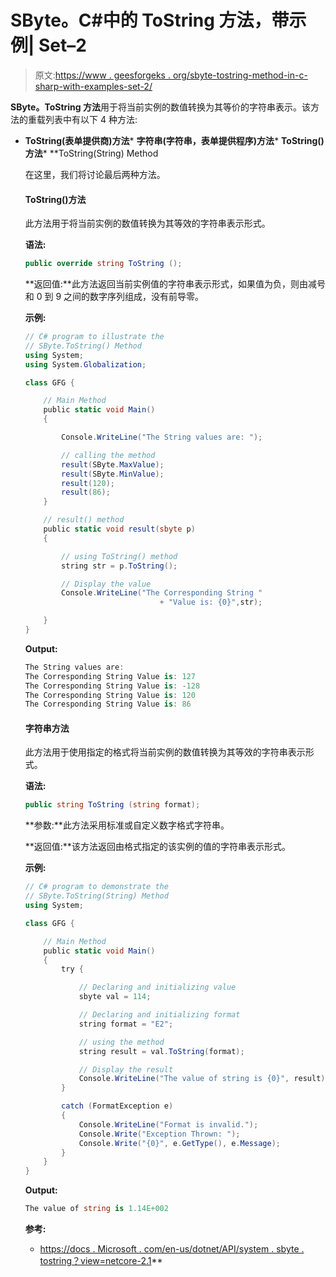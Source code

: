 # SByte。C#中的 ToString 方法，带示例| Set–2

> 原文:[https://www . geesforgeks . org/sbyte-tostring-method-in-c-sharp-with-examples-set-2/](https://www.geeksforgeeks.org/sbyte-tostring-method-in-c-sharp-with-examples-set-2/)

**SByte。ToString 方法**用于将当前实例的数值转换为其等价的字符串表示。该方法的重载列表中有以下 4 种方法:

*   **ToString(表单提供商)方法***   **字符串(字符串，表单提供程序)方法***   **ToString()方法***   **ToString(String) Method

    在这里，我们将讨论最后两种方法。

    #### ToString()方法

    此方法用于将当前实例的数值转换为其等效的字符串表示形式。

    **语法:**

    ```cs
    public override string ToString ();
    ```

    **返回值:**此方法返回当前实例值的字符串表示形式，如果值为负，则由减号和 0 到 9 之间的数字序列组成，没有前导零。

    **示例:**

    ```cs
    // C# program to illustrate the
    // SByte.ToString() Method
    using System;
    using System.Globalization;

    class GFG {

        // Main Method
        public static void Main()
        {

            Console.WriteLine("The String values are: ");

            // calling the method
            result(SByte.MaxValue);
            result(SByte.MinValue);
            result(120);
            result(86);
        }

        // result() method
        public static void result(sbyte p)
        {

            // using ToString() method
            string str = p.ToString();

            // Display the value
            Console.WriteLine("The Corresponding String "
                                  + "Value is: {0}",str);

        }
    }
    ```

    **Output:**

    ```cs
    The String values are: 
    The Corresponding String Value is: 127
    The Corresponding String Value is: -128
    The Corresponding String Value is: 120
    The Corresponding String Value is: 86

    ```

    #### 字符串方法

    此方法用于使用指定的格式将当前实例的数值转换为其等效的字符串表示形式。

    **语法:**

    ```cs
    public string ToString (string format);
    ```

    **参数:**此方法采用标准或自定义数字格式字符串。

    **返回值:**该方法返回由格式指定的该实例的值的字符串表示形式。

    **示例:**

    ```cs
    // C# program to demonstrate the
    // SByte.ToString(String) Method
    using System;

    class GFG {

        // Main Method
        public static void Main()
        {
            try {

                // Declaring and initializing value
                sbyte val = 114;

                // Declaring and initializing format
                string format = "E2";

                // using the method
                string result = val.ToString(format);

                // Display the result
                Console.WriteLine("The value of string is {0}", result);
            }

            catch (FormatException e) 
            {
                Console.WriteLine("Format is invalid.");
                Console.Write("Exception Thrown: ");
                Console.Write("{0}", e.GetType(), e.Message);
            }
        }
    }
    ```

    **Output:**

    ```cs
    The value of string is 1.14E+002

    ```

    **参考:**

    *   [https://docs . Microsoft . com/en-us/dotnet/API/system . sbyte . tostring？view=netcore-2.1](https://docs.microsoft.com/en-us/dotnet/api/system.sbyte.tostring?view=netcore-2.1)**
